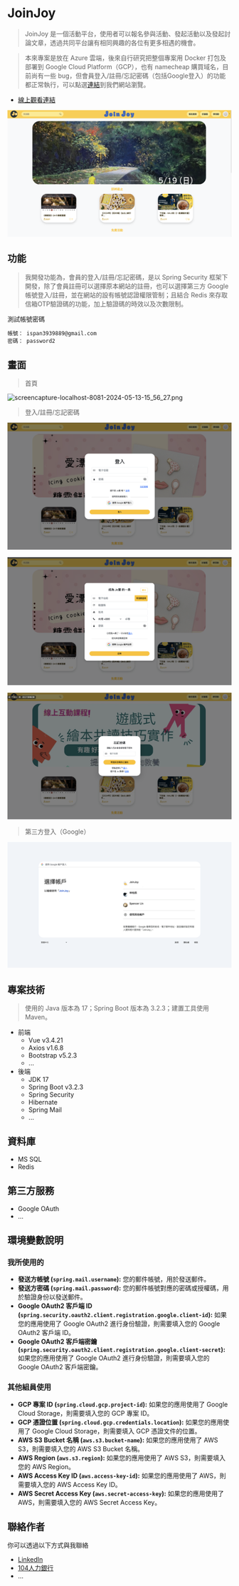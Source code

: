 # JoinJoy

> JoinJoy 是一個活動平台，使用者可以報名參與活動、發起活動以及發起討論文章，透過共同平台讓有相同興趣的各位有更多相遇的機會。

> 本來專案是放在 Azure 雲端，後來自行研究把整個專案用 Docker 打包及部署到 Google Cloud Platform（GCP），也有 namecheap 購買域名，目前尚有一些 bug，但會員登入/註冊/忘記密碼（包括Google登入）的功能都正常執行，可以點選[連結](https://joinjoybc.online/)到我們網站瀏覽。

- [線上觀看連結](https://joinjoybc.online/)

![Untitled](Img_md/Untitled.png)

## 功能

> 我開發功能為，會員的登入/註冊/忘記密碼，是以 Spring Security 框架下開發，除了會員註冊可以選擇原本網站的註冊，也可以選擇第三方 Google 帳號登入/註冊，並在網站的設有帳號認證權限管制；且結合 Redis 來存取信箱OTP驗證碼的功能，加上驗證碼的時效以及次數限制。
> 

測試帳號密碼

```bash
帳號： ispan3939889@gmail.com
密碼： password2

```

## 畫面

> 首頁
> 

![screencapture-localhost-8081-2024-05-13-15_56_27.png](Img_md/screencapture-localhost-8081-2024-05-13-15_56_27.png)

> 登入/註冊/忘記密碼
> 

![Untitled](Img_md/Untitled%201.png)

![Untitled](Img_md/Untitled%202.png)

![Untitled](Img_md/Untitled%203.png)

> 第三方登入（Google）
> 

![截圖 2024-05-13 下午3.59.43.png](Img_md/%25E6%2588%25AA%25E5%259C%2596_2024-05-13_%25E4%25B8%258B%25E5%258D%25883.59.43.png)

## 專案技術

> 使用的 Java 版本為 17；Spring Boot 版本為 3.2.3；建置工具使用 Maven。
> 
- 前端
    - Vue v3.4.21
    - Axios v1.6.8
    - Bootstrap v5.2.3
    - ...
- 後端
    - JDK 17
    - Spring Boot v3.2.3
    - Spring Security
    - Hibernate
    - Spring Mail
    - ...

## 資料庫

- MS SQL
- Redis

## 第三方服務

- Google OAuth
- ...

## 環境變數說明

### 我所使用的

- **發送方帳號 (`spring.mail.username`):**
您的郵件帳號，用於發送郵件。
- **發送方密碼 (`spring.mail.password`):**
您的郵件帳號對應的密碼或授權碼，用於驗證身份以發送郵件。
- **Google OAuth2 客戶端 ID (`spring.security.oauth2.client.registration.google.client-id`):**
如果您的應用使用了 Google OAuth2 進行身份驗證，則需要填入您的 Google OAuth2 客戶端 ID。
- **Google OAuth2 客戶端密鑰 (`spring.security.oauth2.client.registration.google.client-secret`):**
如果您的應用使用了 Google OAuth2 進行身份驗證，則需要填入您的 Google OAuth2 客戶端密鑰。

### 其他組員使用

- **GCP 專案 ID (`spring.cloud.gcp.project-id`):**
如果您的應用使用了 Google Cloud Storage，則需要填入您的 GCP 專案 ID。
- **GCP 憑證位置 (`spring.cloud.gcp.credentials.location`):**
如果您的應用使用了 Google Cloud Storage，則需要填入 GCP 憑證文件的位置。
- **AWS S3 Bucket 名稱 (`aws.s3.bucket-name`):**
如果您的應用使用了 AWS S3，則需要填入您的 AWS S3 Bucket 名稱。
- **AWS Region (`aws.s3.region`):**
如果您的應用使用了 AWS S3，則需要填入您的 AWS Region。
- **AWS Access Key ID (`aws.access-key-id`):**
如果您的應用使用了 AWS，則需要填入您的 AWS Access Key ID。
- **AWS Secret Access Key (`aws.secret-access-key`):**
如果您的應用使用了 AWS，則需要填入您的 AWS Secret Access Key。

## 聯絡作者

你可以透過以下方式與我聯絡

- [LinkedIn](https://www.linkedin.com/in/bo-chen-lin-a0b429224/)
- [104人力銀行](https://pda.104.com.tw/profile/share/8sdVprJszq4NlKZQujkViUZQMwnAjWRn)
- ...

